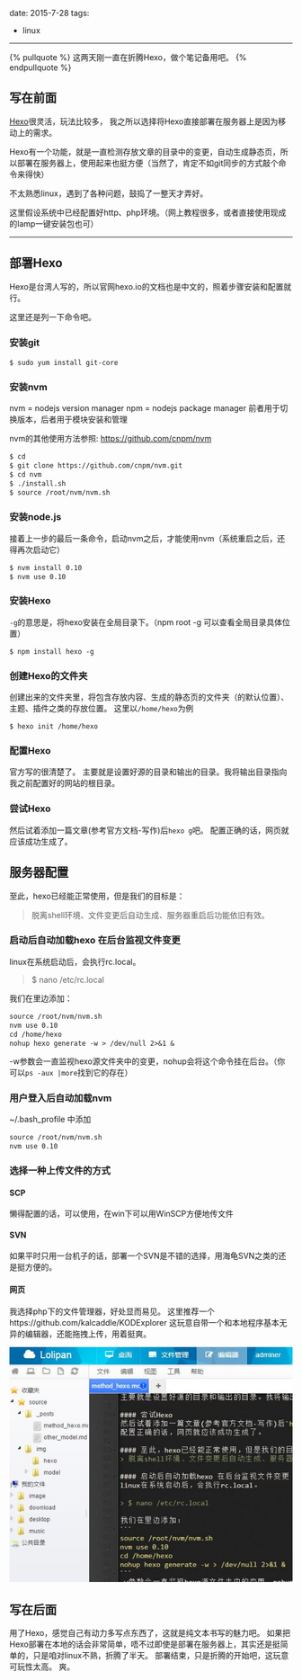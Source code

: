 
date: 2015-7-28
tags: 
- linux
---

{% pullquote %}
这两天刚一直在折腾Hexo，做个笔记备用吧。
{% endpullquote %}


<!--more-->


## 写在前面

[Hexo](https://hexo.io)很灵活，玩法比较多，
我之所以选择将Hexo直接部署在服务器上是因为移动上的需求。

Hexo有一个功能，就是一直检测存放文章的目录中的变更，自动生成静态页，所以部署在服务器上，使用起来也挺方便（当然了，肯定不如git同步的方式敲个命令来得快）

不太熟悉linux，遇到了各种问题，鼓捣了一整天才弄好。

这里假设系统中已经配置好http、php环境。（网上教程很多，或者直接使用现成的lamp一键安装包也可）

---

## 部署Hexo

Hexo是台湾人写的，所以官网hexo.io的文档也是中文的，照着步骤安装和配置就行。

这里还是列一下命令吧。

### 安装git
```
$ sudo yum install git-core
```

### 安装nvm
nvm = nodejs version manager
npm = nodejs package manager
前者用于切换版本，后者用于模块安装和管理

nvm的其他使用方法参照: https://github.com/cnpm/nvm
```
$ cd
$ git clone https://github.com/cnpm/nvm.git
$ cd nvm
$ ./install.sh
$ source /root/nvm/nvm.sh
```

### 安装node.js
接着上一步的最后一条命令，启动nvm之后，才能使用nvm（系统重启之后，还得再次启动它）
```
$ nvm install 0.10
$ nvm use 0.10
```

### 安装Hexo
`-g`的意思是，将hexo安装在全局目录下。（npm root -g 可以查看全局目录具体位置）
```
$ npm install hexo -g  
```

### 创建Hexo的文件夹
创建出来的文件夹里，将包含存放内容、生成的静态页的文件夹（的默认位置）、主题、插件之类的存放位置。
这里以`/home/hexo`为例
```
$ hexo init /home/hexo
```

### 配置Hexo
官方写的很清楚了。
主要就是设置好源的目录和输出的目录。我将输出目录指向我之前配置好的网站的根目录。

### 尝试Hexo
然后试着添加一篇文章(参考官方文档-写作)后`hexo g`吧。
配置正确的话，网页就应该成功生成了。

## 服务器配置
至此，hexo已经能正常使用，但是我们的目标是：
> 脱离shell环境、文件变更后自动生成、服务器重启后功能依旧有效。

### 启动后自动加载hexo 在后台监视文件变更
linux在系统启动后，会执行rc.local。

> $ nano /etc/rc.local 

我们在里边添加：
```
source /root/nvm/nvm.sh
nvm use 0.10
cd /home/hexo
nohup hexo generate -w > /dev/null 2>&1 &
```
-w参数会一直监视hexo源文件夹中的变更，nohup会将这个命令挂在后台。（你可以`ps -aux |more`找到它的存在）

### 用户登入后自动加载nvm
~/.bash_profile 中添加
```
source /root/nvm/nvm.sh
nvm use 0.10
```

### 选择一种上传文件的方式
#### SCP
懒得配置的话，可以使用，在win下可以用WinSCP方便地传文件
#### SVN
如果平时只用一台机子的话，部署一个SVN是不错的选择，用海龟SVN之类的还是挺方便的。
#### 网页
我选择php下的文件管理器，好处显而易见。
这里推荐一个https://github.com/kalcaddle/KODExplorer
这玩意自带一个和本地程序基本无异的编辑器，还能拖拽上传，用着挺爽。

![edit](_assets/CentOS上部署Hexo的方法/edit.jpg)

## 写在后面
用了Hexo，感觉自己有动力多写点东西了，这就是纯文本书写的魅力吧。
如果把Hexo部署在本地的话会非常简单，唔不过即使是部署在服务器上，其实还是挺简单的，只是咱对linux不熟，折腾了半天。
部署结束，只是折腾的开始吧，这玩意可玩性太高。
爽。
